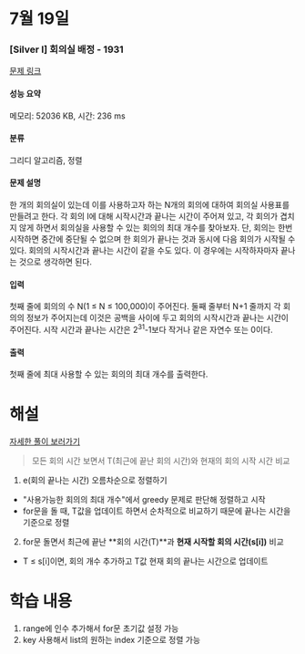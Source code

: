# 7월 19일 
### [Silver I] 회의실 배정 - 1931
[문제 링크](https://www.acmicpc.net/problem/1931)
#### 성능 요약
메모리: 52036 KB, 시간: 236 ms

#### 분류
그리디 알고리즘, 정렬

#### 문제 설명
<p>한 개의 회의실이 있는데 이를 사용하고자 하는 N개의 회의에 대하여 회의실 사용표를 만들려고 한다. 각 회의 I에 대해 시작시간과 끝나는 시간이 주어져 있고, 각 회의가 겹치지 않게 하면서 회의실을 사용할 수 있는 회의의 최대 개수를 찾아보자. 단, 회의는 한번 시작하면 중간에 중단될 수 없으며 한 회의가 끝나는 것과 동시에 다음 회의가 시작될 수 있다. 회의의 시작시간과 끝나는 시간이 같을 수도 있다. 이 경우에는 시작하자마자 끝나는 것으로 생각하면 된다.</p>

#### 입력
<p>첫째 줄에 회의의 수 N(1 ≤ N ≤ 100,000)이 주어진다. 둘째 줄부터 N+1 줄까지 각 회의의 정보가 주어지는데 이것은 공백을 사이에 두고 회의의 시작시간과 끝나는 시간이 주어진다. 시작 시간과 끝나는 시간은 2<sup>31</sup>-1보다 작거나 같은 자연수 또는 0이다.</p>

#### 출력
<p>첫째 줄에 최대 사용할 수 있는 회의의 최대 개수를 출력한다.</p>

# 해설
[자세한 풀이 보러가기](https://velog.io/@ppocchi/%EB%B0%B1%EC%A4%80-1931%EB%B2%88-%ED%9A%8C%EC%9D%98%EC%8B%A4-%EB%B0%B0%EC%A0%95%ED%8C%8C%EC%9D%B4%EC%8D%AC)

>모든 회의 시간 보면서 T(최근에 끝난 회의 시간)와 현재의 회의 시작 시간 비교

1. e(회의 끝나는 시간) 오름차순으로 정렬하기
- "사용가능한 회의의 최대 개수"에서 greedy 문제로 판단해 정렬하고 시작
- for문을 돌 때, T값을 업데이트 하면서 순차적으로 비교하기 때문에 끝나는 시간을 기준으로 정렬
2. for문 돌면서 최근에 끝난 **회의 시간(T)**과 **현재 시작할 회의 시간(s[i])** 비교
- T ≤ s[i]이면, 회의 개수 추가하고 T값 현재 회의 끝나는 시간으로 업데이트

# 학습 내용
1. range에 인수 추가해서 for문 초기값 설정 가능
2. key 사용해서 list의 원하는 index 기준으로 정렬 가능
